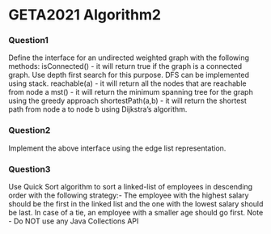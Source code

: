 # GETA2021 Algorithm2

### Question1
Define the interface for an  undirected weighted graph with the following methods:
isConnected() - it will return true if the graph is a connected graph. Use depth first search for this purpose. DFS can be implemented using stack.
reachable(a) - it will return all the nodes that are reachable from node a
mst() - it will return the minimum spanning tree for the graph using the greedy approach
shortestPath(a,b) - it will return the shortest path from node a to node b using Dijkstra’s algorithm. 

### Question2
Implement the above interface using the edge list representation.

### Question3
Use Quick Sort algorithm to sort a linked-list of employees in descending order with the following strategy:-
The employee with the highest salary should be the first in the linked list and the one with the lowest salary should be last.
In case of a tie, an employee with a smaller age should go first.
Note - Do NOT use any Java Collections API
